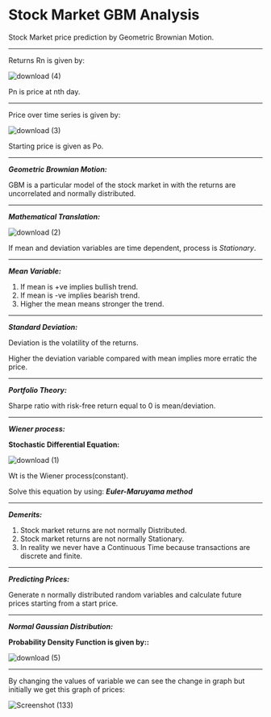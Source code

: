 # Stock Market GBM Analysis
Stock Market price prediction by Geometric Brownian Motion.

---
Returns Rn is given by:

![download (4)](https://user-images.githubusercontent.com/63190833/116795231-16b91280-aaf1-11eb-9c9c-3b68d66ae9c2.png)

Pn is price at nth day.

---
Price over time series is given by:

![download (3)](https://user-images.githubusercontent.com/63190833/116795244-3c461c00-aaf1-11eb-8d7e-45fc6e959f15.png)

Starting price is given as Po.

---
***Geometric Brownian Motion:***

GBM is a particular model of the stock market in with the returns are uncorrelated and normally distributed.

---
***Mathematical Translation:***

![download (2)](https://user-images.githubusercontent.com/63190833/116795330-c8f0da00-aaf1-11eb-80f8-f9562358235e.png)

If mean and deviation variables are time dependent, process is *Stationary*.

---
***Mean Variable:***
1. If mean is +ve implies bullish trend.
2. If mean is -ve implies bearish trend.
3. Higher the mean means stronger the trend.

---
***Standard Deviation:***

Deviation is the volatility of the returns.

Higher the deviation variable compared with mean implies more erratic the price.

---
***Portfolio Theory:***

Sharpe ratio with risk-free return equal to 0 is mean/deviation.

---
***Wiener process:***

**Stochastic Differential Equation:**

![download (1)](https://user-images.githubusercontent.com/63190833/116795412-5f250000-aaf2-11eb-8598-a8b5ee7c9050.png)

Wt is the Wiener process(constant).

Solve this equation by using: ***Euler-Maruyama method***

---
***Demerits:***
1. Stock market returns are not normally Distributed.
2. Stock market returns are not normally Stationary.
3. In reality we never have a Continuous Time because transactions are discrete and finite.

---
***Predicting Prices:***

Generate n normally distributed random variables and calculate future prices starting from a start price.

---
***Normal Gaussian Distribution:***

**Probability Density Function is given by::**

![download (5)](https://user-images.githubusercontent.com/63190833/116795594-becfdb00-aaf3-11eb-929e-e120acaed50a.png)

---
By changing the values of variable we can see the change in graph but initially we get this graph of prices:

![Screenshot (133)](https://user-images.githubusercontent.com/63190833/116795489-fc803400-aaf2-11eb-8489-43f262049492.png)


